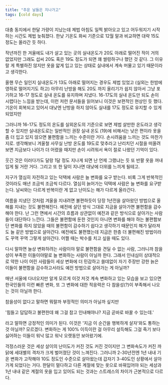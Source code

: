 ```yaml
---
title: "추운 날들은 지나가고"
tags: [cold days]
---
```


대충 동지에서 한달 가량이 지났는데 제법 아침도 일찍 밝아오고 있고 어두워지기 시작하는 시간도 제법 늦춰졌다. 한낮 기온도 화씨 기준으로 12월 말과 비교하면 대략 15도 정도는 올라간 듯 하다.

작년까진 한 겨울에도 내가 살고 있는 곳의 실내온도가 20도 아래로 떨어진 적이 거의 없었지만 그래도 섭씨 20도 혹은 19도 정도가 되면 꽤 썰렁하구나 했던 것 같다. 그 이유랄 게 특별하진 않지만 옷을 얇게 입고 있는 상태로 실내에서 계속 머물고 있기 때문이라고 생각한다. 

올핸 무슨 일인지 실내온도가 13도 아래로 떨어지는 경우도 제법 있었고 (실외는 한밤에 영하로 떨어지기도 하고) 아무리 난방을 해도 20도 까지 올리기가 쉽지 않아서 그냥 포기하고 16-17 정도로 실내 온도를 유지하며 지냈다. 16-17도의 실내 온도만 되도 손이 시렵다는 느낌을 받는데, 이런 저런 문서들을 읽어보니 이것은 보편적인 현상인 듯 했다. 기온이 회복되고 있어서 대낮엔 난방을 하지 않아도 실내를 17도 정도로 유지할 수 있게 되었지만 

그러니까 16-17도 정도의 온도를 실외온도의 기준으로 보면 제법 살만한 온도라고 생각할 수 있지만 실내온도로는 일반적인 권장 실내 온도 (19)에 비해서는 낮은 편이라 옷을 좀 더 입고 있지 않으면 불편함을 느끼는 수준이란 거다. 손시려움을 느끼는 것도 마찬가지로. 생각해보니 겨울철 사무실 난방 온도를 19도로 맞추라고 난리치던 시절을 떠올려보면 지금보다 나이가 더 어렸을 때지만 손이 시려워서 욕이 절로 나왔던 기억이 있다. 

웃긴 것은 이러다가도 달랑 1달 정도 지나게 되면 난 언제 그랬냐는 듯 또 반팔 옷을 꺼내입게 될 거란 거다. 그리고 또 한 달이 지나면 대낮에 더위를 느끼게 될테고. 

지구가 열심히 자전하고 있는 덕택에 사람은 늘 변화를 요구 받는다. 비록 그게 반복적인 것이라도 매년 조금씩 조금씩 다르다. 열심히 늙어가는 덕택에 사람은 늘 변화를 요구받는다. 날씨와는 다르게 반복이란 게 없고 난이도는 해가 다르게 올라간다.

여름을 지냈던 것처럼 겨울을 지내려면 불편하듯이 당장 1년전을 살아왔던 방법으로 올해를 지내는 것도 불편해진다. 예전에 살던 방식 그대로 지금을 살아가면 불편함을 감수해야 한다. 난 그런 면에서 시간의 흐름과 상관없이 예전과 같은 방식으로 살아가는 사람들이 대단하다 느낀다. 그들은 불편함에 둔한 것인지 아니면 변화를 해야 하는 불편함보단 변화를 하지 않았을 때의 불편함이 감수하기 쉽다고 생각하기 때문인지 해가 달라져도 늘 같은 방법으로 살아간다. 예전에도 불편했는데 지금은 한층 더 불편해진 방법이라도 꾸역 꾸역 그렇게 살아간다. 어쩔 때는 박수를 치고 싶을 때도 있다. 

다시 말하면 늘상 변화하려는 사람이야 말로 불편함을 견딜 수 없는 사람, 그러니까 참을성이 부족한 이들이야말로 늘 변화하는 사람이 아닐까 한다. 그래서 인내심이 상대적으로 약한 나이 어린 사람들이 세상 변화에 더 민감하고 쓸데없이 자기 주장만 강한 늙은 이들이 불편함을 감수하고서라도 예전 방법으로 살아가는 게 아닐까?

매년 서울에 다녀오지만 알게 모르게 이것 저것 계속 변화하고 있는 모습을 보고 있으면 한국인들의 이런 빠른 변화, 또 그 변화에 대한 적응력은 다 참을성(?)이 부족해서 나오는 것이 아닐까 한다. 

참을성이 없다고 말하면 뭐랄까 부정적인 의미가 아닐까 싶지만 

'힘들고 답답하고 불편한데 왜 그걸 참고 인내해야나? 지금 곧바로 바꿀 수 있는데.'

라고 말하면 긍정적인 의미가 된다. 이것은 '지금 이 순간을 행복하게 살자'와도 통하는 것 아닐까? 모르겠다. 변화하는 게 100% 이득이란 걸 아무리 설득해도 그걸 죽기 보다 싫어하는 이들이 워낙 많고 워낙 오랫동안 보아왔기에. 

걱정스러운 것은 세상 살이의 난이도가 커진 것도 커진 것이지만 그 변화속도가 커진 까닭에 세대별의 격차가 크게 벌어졌단 것이 느껴진다. 그러니까 2-30년전엔 1년 내내 기온 변화가 고작해야 10도 정도인 수준으로 살아왔는데 갑자기 3-40도인 상황에서 살아가게 되었다는 거다. 한달이 멀다하고 다른 계절에 맞는 옷으로 바꿔입어야 되는 세상과 1년 내내 같은 계절의 옷을 입고 있어도 되는 것과는 스트레스의 차이가 근본적으로 다르다. 
